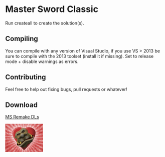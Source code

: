 # Master Sword Classic
Run createall to create the solution(s).

## Compiling
You can compile with any version of Visual Studio, if you use VS > 2013 be sure to compile with the 2013 toolset (install it if missing). 
Set to release mode + disable warnings as errors.

## Contributing
Feel free to help out fixing bugs, pull requests or whatever!

## Download
[MS Remake DLs](https://www.msremake.com/resources/master-sword-classic-full-installer.22/)

![MS:C](./msc.png)
